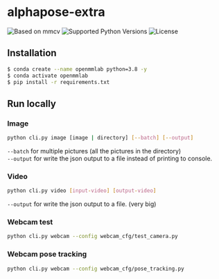 # alphapose-extra

![Based on `mmcv`](https://img.shields.io/badge/based%20on-mmcv-blueviolet?style=flat-square) ![Supported Python Versions](https://img.shields.io/pypi/pyversions/mmcv?style=flat-square) ![License](https://img.shields.io/github/license/91b4dd62/alphapose-extra?style=flat-square)

## Installation

```bash
$ conda create --name openmmlab python=3.8 -y
$ conda activate openmmlab
$ pip install -r requirements.txt
```

## Run locally

### Image

```sh
python cli.py image [image | directory] [--batch] [--output]
```
`--batch` for multiple pictures (all the pictures in the directory)  
`--output` for write the json output to a file instead of printing to console.

### Video

```sh
python cli.py video [input-video] [output-video]
```
`--output` for write the json output to a file. (very big)

### Webcam test

```sh
python cli.py webcam --config webcam_cfg/test_camera.py
```

### Webcam pose tracking

```sh
python cli.py webcam --config webcam_cfg/pose_tracking.py
```
